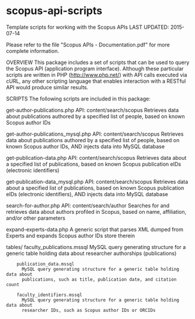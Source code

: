 # scopus-api-scripts
Template scripts for working with the Scopus APIs
LAST UPDATED: 2015-07-14

Please refer to the file "Scopus APIs - Documentation.pdf" for more complete information.

OVERVIEW
This package includes a set of scripts that can be used to query the Scopus API (application program interface). Although these particular scripts are written in PHP (http://www.php.net/) with API calls executed via cURL, any other scripting language that enables interaction with a RESTful API would produce similar results.

SCRIPTS
The following scripts are included in this package:


get-author-publications.php
  API: content/search/scopus
  Retrieves data about publications authored by a specified list of people, based on known Scopus author IDs

get-author-publications_mysql.php
  API: content/search/scopus
  Retrieves data about publications authored by a specified list of people, based on known Scopus author IDs,
  AND injects data into MySQL database

get-publication-data.php
  API: content/search/scopus
  Retrieves data about a specified list of publications, based on known Scopus publication eIDs (electronic identifiers)

get-publication-data_mysql.php
  API: content/search/scopus
  Retrieves data about a specified list of publications, based on known Scopus publication eIDs (electronic identifiers),
  AND injects data into MySQL database

search-for-author.php
  API: content/search/author
  Searches for and retrieves data about authors profiled in Scopus, based on name, affiliation, and/or other parameters

expand-experts-data.php
  A generic script that parses XML dumped from Experts and expands Scopus author IDs 
  store therein
  
  tables/
  		faculty_publications.mssql
  		  MySQL query generating structure for a generic table holding data about
  		  researcher authorships (publications)
  		  
  		publication_data.mssql
  		  MySQL query generating structure for a generic table holding data about 
  		  publications, such as title, publication date, and citation count
  		  
  		faculty_identifiers.mssql
  		  MySQL query generating structure for a generic table holding data about 
  		  researcher IDs, such as Scopus author IDs or ORCIDs